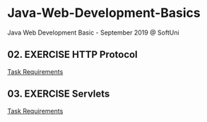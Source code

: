 # Java-Web-Development-Basics
Java Web Development Basic - September 2019 @ SoftUni

## 02. EXERCISE HTTP Protocol  
[Task Requirements](././02_EXERCISE%20_HTTP_protocol/docs/README.md)

## 03. EXERCISE Servlets
[Task Requirements](././03_EXERCISE%20_Servlets/docs/README.md)
